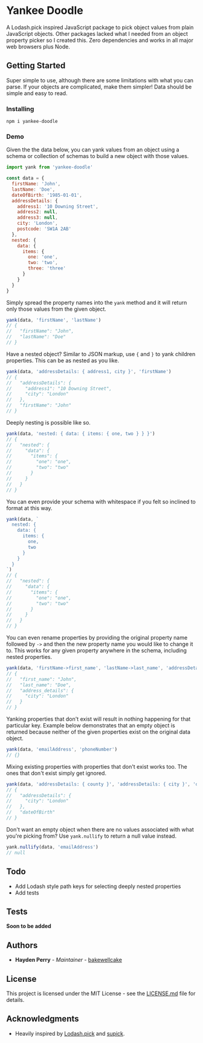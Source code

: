 # Yankee Doodle

A Lodash.pick inspired JavaScript package to pick object values from plain JavaScript objects. Other packages lacked what I needed from an object property picker so I created this. Zero dependencies and works in all major web browsers plus Node.

## Getting Started

Super simple to use, although there are some limitations with what you can parse. If your objects are complicated, make them simpler! Data should be simple and easy to read.

### Installing

```
npm i yankee-doodle
```

### Demo

Given the the data below, you can yank values from an object using a schema or collection of schemas to build a new object with those values.

``` javascript
import yank from 'yankee-doodle'

const data = {
  firstName: 'John',
  lastName: 'Doe',
  dateOfBirth: '1985-01-01',
  addressDetails: {
    address1: '10 Downing Street',
    address2: null,
    address3: null,
    city: 'London',
    postcode: 'SW1A 2AB'
  },
  nested: {
    data: {
      items: {
        one: 'one',
        two: 'two',
        three: 'three'
      }
    }
  }
}
```

Simply spread the property names into the `yank` method and it will return only those values from the given object.

``` javascript
yank(data, 'firstName', 'lastName')
// {
//   "firstName": "John",
//   "lastName": "Doe"
// }
```

Have a nested object? Similar to JSON markup, use `{` and `}` to yank children properties. This can be as nested as you like.

``` javascript
yank(data, 'addressDetails: { address1, city }', 'firstName')
// {
//   "addressDetails": {
//     "address1": "10 Downing Street",
//     "city": "London"
//   },
//   "firstName": "John"
// }
```

Deeply nesting is possible like so.

``` javascript
yank(data, 'nested: { data: { items: { one, two } } }')
// {
//   "nested": {
//     "data": {
//       "items": {
//         "one": "one",
//         "two": "two"
//       }
//     }
//   }
// }
```

You can even provide your schema with whitespace if you felt so inclined to format at this way.

``` javascript
yank(data, `
  nested: {
    data: {
      items: {
        one,
        two
      }
    }
  }
`)
// {
//   "nested": {
//     "data": {
//       "items": {
//         "one": "one",
//         "two": "two"
//       }
//     }
//   }
// }
```

You can even rename properties by providing the original property name followed by `->` and then the new property name you would like to change it to. This works for any given property anywhere in the schema, including nested properties.

``` javascript
yank(data, 'firstName->first_name', 'lastName->last_name', 'addressDetails->address_details: { city }')
// {
//   "first_name": "John",
//   "last_name": "Doe",
//   "address_details": {
//     "city": "London"
//   }
// }
```

Yanking properties that don't exist will result in nothing happening for that particular key. Example below demonstrates that an empty object is returned because neither of the given properties exist on the original data object.

``` javascript
yank(data, 'emailAddress', 'phoneNumber')
// {}
```

Mixing existing properties with properties that don't exist works too. The ones that don't exist simply get ignored.

``` javascript
yank(data, 'addressDetails: { county }', 'addressDetails: { city }', 'dateOfBirth')
// {
//   "addressDetails": {
//     "city": "London"
//   },
//   "dateOfBirth"
// }
```

Don't want an empty object when there are no values associated with what you're picking from? Use `yank.nullify` to return a null value instead.

``` javascript
yank.nullify(data, 'emailAddress')
// null
```

## Todo

- Add Lodash style path keys for selecting deeply nested properties
- Add tests

## Tests

**Soon to be added**

## Authors

* **Hayden Perry** - *Maintainer* - [bakewellcake](https://github.com/bakewellcake)

## License

This project is licensed under the MIT License - see the [LICENSE.md](LICENSE.md) file for details.

## Acknowledgments

* Heavily inspired by [Lodash.pick](https://github.com/lodash/lodash/blob/master/pick.js) and [supick](https://github.com/PavloAndriiesh/supick).
